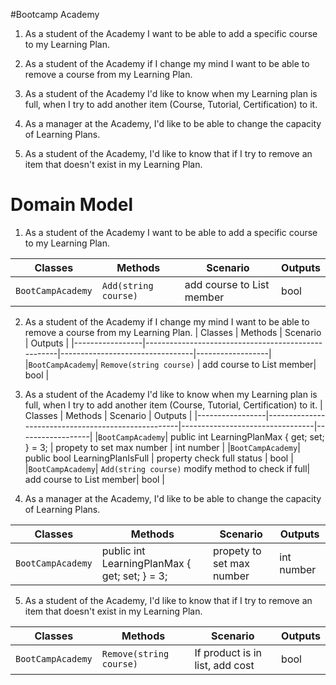 #Bootcamp Academy

1. As a student of the Academy I want to be able to add a specific course to my Learning Plan.

2. As a student of the Academy if I change my mind I want to be able to remove a course from my Learning Plan.

3. As a student of the Academy I'd like to know when my Learning plan is full, when I try to add another item (Course, Tutorial, Certification) to it.

4. As a manager at the Academy, I'd like to be able to change the capacity of Learning Plans.

5. As a student of the Academy, I'd like to know that if I try to remove an item that doesn't exist in my Learning Plan.


# Domain Model

1. As a student of the Academy I want to be able to add a specific course to my Learning Plan.

| Classes         | Methods                                            | Scenario                        | Outputs          |
|-----------------|----------------------------------------------------|---------------------------------|------------------|
|`BootCampAcademy`| `Add(string course)`                               | add course to List<string> member| bool             | 


2. As a student of the Academy if I change my mind I want to be able to remove a course from my Learning Plan.
| Classes         | Methods                                            | Scenario                        | Outputs          |
|-----------------|----------------------------------------------------|---------------------------------|------------------|
|`BootCampAcademy`| `Remove(string course)`                            | add course to List<string> member| bool             | 

3. As a student of the Academy I'd like to know when my Learning plan is full, when I try to add another item (Course, Tutorial, Certification) to it.
| Classes         | Methods                                            | Scenario                        | Outputs          |
|-----------------|----------------------------------------------------|---------------------------------|------------------|
|`BootCampAcademy`|  public int LearningPlanMax { get; set; } = 3;     | propety to set max number       | int number       |
|`BootCampAcademy`|  public bool LearningPlanIsFull                    | property check full status      | bool             |
|`BootCampAcademy`| `Add(string course)` modify method to check if full| add course to List<strig> member| bool             |


4. As a manager at the Academy, I'd like to be able to change the capacity of Learning Plans.  

| Classes         | Methods                                            | Scenario                        | Outputs          |
|-----------------|----------------------------------------------------|---------------------------------|------------------|
|`BootCampAcademy`|  public int LearningPlanMax { get; set; } = 3;     | propety to set max number       | int number       |


5. As a student of the Academy, I'd like to know that if I try to remove an item that doesn't exist in my Learning Plan.  

| Classes         | Methods                                            | Scenario                        | Outputs          |
|-----------------|----------------------------------------------------|---------------------------------|------------------|
|`BootCampAcademy`| `Remove(string course)`                            | If product is in list, add cost | bool             | 


